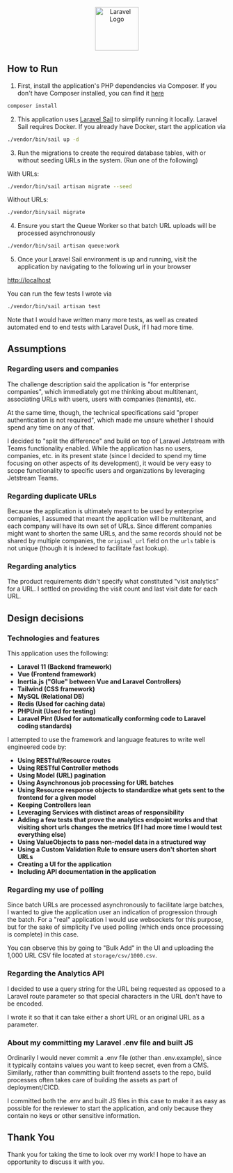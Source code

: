 <p align="center"><a href="https://wemod.com" target="_blank"><img src="https://wemod.com/static/images/wemod-logo-40777eae11.webp" width="100" alt="Laravel Logo"></a></p>

## How to Run

1) First, install the application's PHP dependencies via Composer. If you don't have Composer installed, you can find it [here](https://getcomposer.org/)

```bash
composer install
```

2) This application uses [Laravel Sail](https://laravel.com/docs/11.x/sail) to simplify running it locally. Laravel Sail requires Docker. If you already have Docker, start the application via

```bash
./vendor/bin/sail up -d
```

3) Run the migrations to create the required database tables, with or without seeding URLs in the system. (Run one of the following)

With URLs:

```bash
./vendor/bin/sail artisan migrate --seed
```

Without URLs:

```bash
./vendor/bin/sail migrate
```

4) Ensure you start the Queue Worker so that batch URL uploads will be processed asynchronously

```bash
./vendor/bin/sail artisan queue:work
```

5) Once your Laravel Sail environment is up and running, visit the application by navigating to the following url in your browser

[http://localhost](http://localhost)

You can run the few tests I wrote via

```bash
./vendor/bin/sail artisan test
```

Note that I would have written many more tests, as well as created automated end to end tests with Laravel Dusk, if I had more time.

## Assumptions

### Regarding users and companies
The challenge description said the application is "for enterprise companies", which immediately got me thinking about multitenant, associating URLs with users, users with companies (tenants), etc. 

At the same time, though, the technical specifications said "proper authentication is not required", which made me unsure whether I should spend any time on any of that. 

I decided to "split the difference" and build on top of Laravel Jetstream with Teams functionality enabled. While the application has no users, companies, etc. in its present state (since I decided to spend my time focusing on other aspects of its development), it would be very easy to scope functionality to specific users and organizations by leveraging Jetstream Teams.

### Regarding duplicate URLs
Because the application is ultimately meant to be used by enterprise companies, I assumed that meant the application will be multitenant, and each company will have its own set of URLs. Since different companies might want to shorten the same URLs, and the same records should not be shared by multiple companies, the `original_url` field on the `urls` table is not unique (though it is indexed to facilitate fast lookup). 

### Regarding analytics
The product requirements didn't specify what constituted "visit analytics" for a URL. I settled on providing the visit count and last visit date for each URL.

## Design decisions
### Technologies and features 
This application uses the following:
- **Laravel 11 (Backend framework)**
- **Vue (Frontend framework)**
- **Inertia.js ("Glue" between Vue and Laravel Controllers)**
- **Tailwind (CSS framework)**
- **MySQL (Relational DB)**
- **Redis (Used for caching data)**
- **PHPUnit (Used for testing)**
- **Laravel Pint (Used for automatically conforming code to Laravel coding standards)**

I attempted to use the framework and language features to write well engineered code by:

- **Using RESTful/Resource routes**
- **Using RESTful Controller methods**
- **Using Model (URL) pagination**
- **Using Asynchronous job processing for URL batches**
- **Using Resource response objects to standardize what gets sent to the frontend for a given model**
- **Keeping Controllers lean**
- **Leveraging Services with distinct areas of responsibility**
- **Adding a few tests that prove the analytics endpoint works and that visiting short urls changes the metrics (If I had more time I would test everything else)**
- **Using ValueObjects to pass non-model data in a structured way**
- **Using a Custom Validation Rule to ensure users don't shorten short URLs**
- **Creating a UI for the application**
- **Including API documentation in the application**

### Regarding my use of polling
Since batch URLs are processed asynchronously to facilitate large batches, I wanted to give the application user an indication of progression through the batch. For a "real" application I would use websockets for this purpose, but for the sake of simplicity I've used polling (which ends once processing is complete) in this case. 

You can observe this by going to "Bulk Add" in the UI and uploading the 1,000 URL CSV file located at `storage/csv/1000.csv`.

### Regarding the Analytics API
I decided to use a query string for the URL being requested as opposed to a Laravel route parameter so that special characters in the URL don't have to be encoded.

I wrote it so that it can take either a short URL or an original URL as a parameter.

### About my committing my Laravel .env file and built JS
Ordinarily I would never commit a .env file (other than .env.example), since it typically contains values you want to keep secret, even from a CMS. Similarly, rather than committing built frontend assets to the repo, build processes often takes care of building the assets as part of deployment/CICD. 

I committed both the .env and built JS files in this case to make it as easy as possible for the reviewer to start the application, and only because they contain no keys or other sensitive information.

## Thank You
Thank you for taking the time to look over my work! I hope to have an opportunity to discuss it with you.

